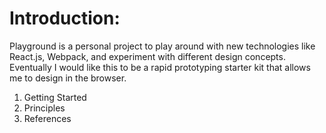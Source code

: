 # Introduction: 

Playground is a personal project to play around with new technologies like React.js, Webpack, and experiment with different design concepts.  Eventually I would like this to be a rapid prototyping starter kit that allows me to design in the browser.

1. Getting Started 
2. Principles
3. References 